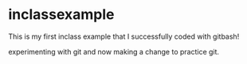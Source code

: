 # inclassexample

This is my first inclass example that I successfully coded with gitbash!

experimenting with git and now making a change to practice git.